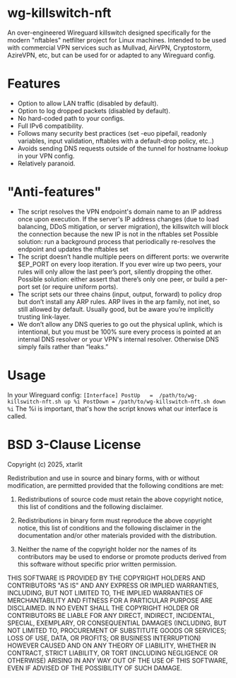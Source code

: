 # wg-killswitch-nft
An over-engineered Wireguard killswitch designed specifically for the modern "nftables" netfilter project for Linux machines. 
Intended to be used with commercial VPN services such as Mullvad, AirVPN, Cryptostorm, AzireVPN, etc, but can be used for or adapted to any Wireguard config. 

# Features
 - Option to allow LAN traffic (disabled by default).
 - Option to log dropped packets (disabled by default).
 - No hard-coded path to your configs.
 - Full IPv6 compatibility.
 - Follows many security best practices (set -euo pipefail, readonly variables, input validation, nftables with a default-drop policy, etc..) 
 - Avoids sending DNS requests outside of the tunnel for hostname lookup in your VPN config.
 - Relatively paranoid.

# "Anti-features"
 - The script resolves the VPN endpoint's domain name to an IP address once upon execution. If the server's IP address changes (due to load balancing, DDoS mitigation, or server migration), the killswitch will block the connection because the new IP is not in the nftables set
    Possible solution: run a background process that periodically re-resolves the endpoint and updates the nftables set
 - The script doesn’t handle multiple peers on different ports: we overwrite $EP_PORT on every loop iteration. If you ever wire up two peers, your rules will only allow the last peer’s port, silently dropping the other.
    Possible solution: either assert that there’s only one peer, or build a per-port set (or require uniform ports).
 - The script sets our three chains (input, output, forward) to policy drop but don’t install any ARP rules. ARP lives in the arp family, not inet, so still allowed by default. Usually good, but be aware you’re implicitly trusting link-layer.
 - We don’t allow any DNS queries to go out the physical uplink, which is intentional, but you must be 100% sure every process is pointed at an internal DNS resolver or your VPN's internal resolver. Otherwise DNS simply fails rather than “leaks.”

# Usage
In your Wireguard config: 
`[Interface]
PostUp   =  /path/to/wg-killswitch-nft.sh up %i
PostDown = /path/to/wg-killswitch-nft.sh down %i`
The %i is important, that's how the script knows what our interface is called.

# BSD 3-Clause License

Copyright (c) 2025, xtarlit

Redistribution and use in source and binary forms, with or without
modification, are permitted provided that the following conditions are met:

1. Redistributions of source code must retain the above copyright notice, this
   list of conditions and the following disclaimer.

2. Redistributions in binary form must reproduce the above copyright notice,
   this list of conditions and the following disclaimer in the documentation
   and/or other materials provided with the distribution.

3. Neither the name of the copyright holder nor the names of its
   contributors may be used to endorse or promote products derived from
   this software without specific prior written permission.

THIS SOFTWARE IS PROVIDED BY THE COPYRIGHT HOLDERS AND CONTRIBUTORS "AS IS"
AND ANY EXPRESS OR IMPLIED WARRANTIES, INCLUDING, BUT NOT LIMITED TO, THE
IMPLIED WARRANTIES OF MERCHANTABILITY AND FITNESS FOR A PARTICULAR PURPOSE ARE
DISCLAIMED. IN NO EVENT SHALL THE COPYRIGHT HOLDER OR CONTRIBUTORS BE LIABLE
FOR ANY DIRECT, INDIRECT, INCIDENTAL, SPECIAL, EXEMPLARY, OR CONSEQUENTIAL
DAMAGES (INCLUDING, BUT NOT LIMITED TO, PROCUREMENT OF SUBSTITUTE GOODS OR
SERVICES; LOSS OF USE, DATA, OR PROFITS; OR BUSINESS INTERRUPTION) HOWEVER
CAUSED AND ON ANY THEORY OF LIABILITY, WHETHER IN CONTRACT, STRICT LIABILITY,
OR TORT (INCLUDING NEGLIGENCE OR OTHERWISE) ARISING IN ANY WAY OUT OF THE USE
OF THIS SOFTWARE, EVEN IF ADVISED OF THE POSSIBILITY OF SUCH DAMAGE.
